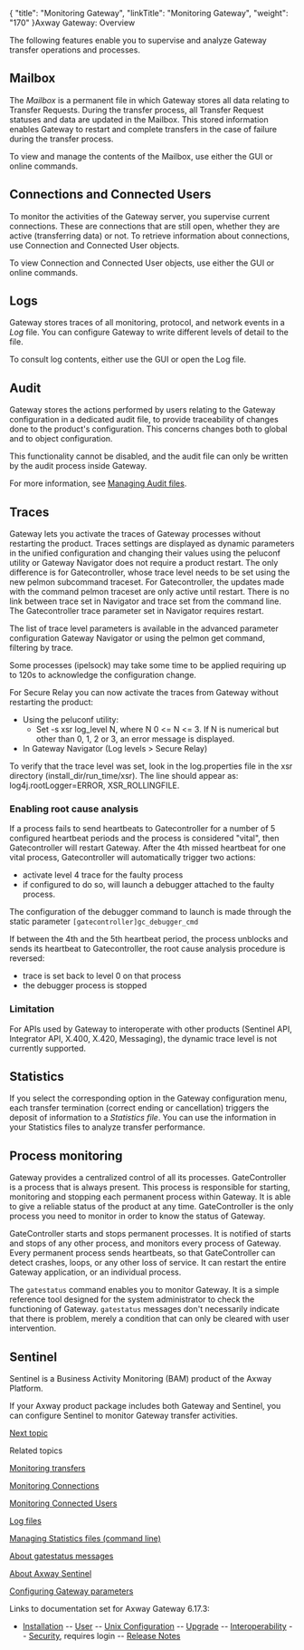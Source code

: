 {
    "title": "Monitoring Gateway",
    "linkTitle": "Monitoring Gateway",
    "weight": "170"
}<span class="mc-variable axway_variables.Component_Long_Name variable">Axway Gateway</span>: Overview

The following features enable you to supervise and analyze Gateway transfer operations and processes.

## Mailbox

The <span style="font-style: italic;">Mailbox</span> is a permanent file in which Gateway stores all data relating to Transfer Requests. During the transfer process, all Transfer Request statuses and data are updated in the Mailbox. This stored information enables Gateway to restart and complete transfers in the case of failure during the transfer process.

To view and manage the contents of the Mailbox, use either the GUI or online commands.

## Connections and Connected Users

To monitor the activities of the Gateway server, you supervise current connections. These are connections that are still open, whether they are active (transferring data) or not. To retrieve information about connections, use Connection and Connected User objects.

To view Connection and Connected User objects, use either the GUI or online commands.

## Logs

Gateway stores traces of all monitoring, protocol, and network events in a <span style="font-style: italic;">Log</span> file. You can configure Gateway to write different levels of detail to the file.

To consult log contents, either use the GUI or open the Log file.

<span id="Traces"></span>

## 

## Audit

Gateway stores the actions performed by users relating to the Gateway configuration in a dedicated audit file, to provide traceability of changes done to the product's configuration. This concerns changes both to global and to object configuration.

This functionality cannot be disabled, and the audit file can only be written by the audit process inside Gateway.

For more information, see <a href="../../audit" class="MCXref xref">Managing Audit files</a>.

## Traces

Gateway lets you activate the traces of Gateway processes without restarting the product. Traces settings are displayed as dynamic parameters in the unified configuration and changing their values using the <span class="code">peluconf</span> utility or Gateway Navigator does not require a product restart. The only difference is for Gatecontroller, whose trace level needs to be set using the new <span class="code">pelmon</span> subcommand <span class="code">traceset</span>. For Gatecontroller, the updates made with the command <span class="code">pelmon traceset</span> are only active until restart. There is no link between trace set in Navigator and trace set from the command line. The Gatecontroller trace parameter set in Navigator requires restart.

The list of trace level parameters is available in the advanced parameter configuration Gateway Navigator or using the <span class="code">pelmon</span> get command, filtering by trace.

Some processes (<span class="code">ipelsock</span>) may take some time to be applied requiring up to 120s to acknowledge the configuration change.

For Secure Relay you can now activate the traces from Gateway <span class="italic_in_para">without restarting the product</span>:

-   Using the <span class="code">peluconf</span> utility:
    -   Set <span class="code">-s xsr log\_level N</span>, where <span class="code">N 0 &lt;= N &lt;= 3</span>. If N is numerical but other than 0, 1, 2 or 3, an error message is displayed.
-   In Gateway Navigator (<span class="bold_in_para">Log levels > Secure Relay</span>)

To verify that the trace level was set, look in the <span class="code">log.properties</span> file in the xsr directory <span class="code">(install\_dir/run\_time/xsr</span>). The line should appear as: <span class="code">log4j.rootLogger=ERROR, XSR\_ROLLINGFILE</span>.

### Enabling root cause analysis

If a process fails to send heartbeats to Gatecontroller for a number of 5 configured heartbeat periods and the process is considered "vital", then Gatecontroller will restart Gateway. After the 4th missed heartbeat for one vital process, Gatecontroller will automatically trigger two actions:

-   activate level 4 trace for the faulty process
-   if configured to do so, will launch a debugger attached to the faulty process.

The configuration of the debugger command to launch is made through the static parameter `[gatecontroller]gc_debugger_cmd`

If between the 4th and the 5th heartbeat period, the process unblocks and sends its heartbeat to Gatecontroller, the root cause analysis procedure is reversed:

-   trace is set back to level 0 on that process
-   the debugger process is stopped

### Limitation

For APIs used by Gateway to interoperate with other products (Sentinel API, Integrator API, X.400, X.420, Messaging), the dynamic trace level is not currently supported.

## Statistics

If you select the corresponding option in the Gateway configuration menu, each transfer termination (correct ending or cancellation) triggers the deposit of information to a <span style="font-style: italic;">Statistics file</span>. You can use the information in your Statistics files to analyze transfer performance.

## Process monitoring

Gateway provides a centralized control of all its processes. GateController is a process that is always present. This process is responsible for starting, monitoring and stopping each permanent process within Gateway. It is able to give a reliable status of the product at any time. GateController is the only process you need to monitor in order to know the status of Gateway.

GateController starts and stops permanent processes. It is notified of starts and stops of any other process, and monitors every process of Gateway. Every permanent process sends heartbeats, so that GateController can detect crashes, loops, or any other loss of service. It can restart the entire Gateway application, or an individual process.

The `gatestatus` command enables you to monitor Gateway. It is a simple reference tool designed for the system administrator to check the functioning of Gateway. `gatestatus` messages don't necessarily indicate that there is problem, merely a condition that can only be cleared with user intervention.

## Sentinel

Sentinel is a Business Activity Monitoring (BAM) product of the <span class="mc-variable axway_variables.Platform_or_Suite_Short_Name variable">Axway Platform</span>.

If your Axway product package includes both Gateway and Sentinel, you can configure Sentinel to monitor Gateway transfer activities.

[Next topic](../ov_dmz_deployment)

Related topics

[Monitoring transfers](../../transfers_start_here/monitoring_transfers_start_here)

[Monitoring Connections](../../transfers_start_here/monitoring_transfers_start_here/monitoring_connections_gui)

[Monitoring Connected Users](../../transfers_start_here/monitoring_transfers_start_here/monitoring_connected_users_(gui))

[Log files](../../transfers_start_here/monitoring_transfers_start_here/log_files)

[Managing Statistics files (command line)](../../transfers_start_here/monitoring_transfers_start_here/viewing_and_managing_mailbox_contents_cli/managing_statistics_files)

[About gatestatus messages](../../starting_and_stopping_server/c_gatestatus_messages)

[About Axway Sentinel](../../connectors_about/sentinel_about)

<a href="../../configuration_start_here/config_gateway_paras" class="MCXref xref">Configuring Gateway parameters</a>

Links to documentation set for Axway Gateway <span class="mc-variable axway_variables.Release_Number variable">6.17.3</span>:

-   [Installation](#) -- [User](#) -- [Unix Configuration](#) -- [Upgrade](#) -- [Interoperability](#) -- [Security](#), requires login -- [Release Notes](#)
